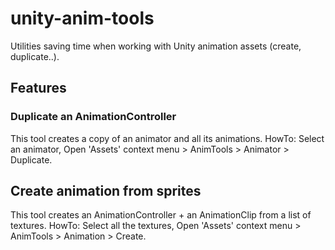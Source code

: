 # unity-anim-tools
Utilities saving time when working with Unity animation assets (create, duplicate..).

## Features

### Duplicate an AnimationController
This tool creates a copy of an animator and all its animations.
HowTo: Select an animator, Open 'Assets' context menu > AnimTools > Animator > Duplicate.

## Create animation from sprites
This tool creates an AnimationController + an AnimationClip from a list of textures.
HowTo: Select all the textures, Open 'Assets' context menu > AnimTools > Animation > Create.
